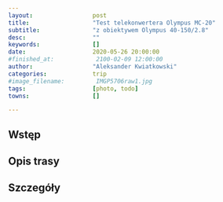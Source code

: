 ```yaml
---
layout:                 post
title:                  "Test telekonwertera Olympus MC-20"
subtitle:               "z obiektywem Olympus 40-150/2.8"
desc:                   ""
keywords:               []
date:                   2020-05-26 20:00:00
#finished_at:            2100-02-09 12:00:00
author:                 "Aleksander Kwiatkowski"
categories:             trip
#image_filename:         IMGP5706raw1.jpg
tags:                   [photo, todo]
towns:                  []

---
```



## Wstęp

## Opis trasy

## Szczegóły
